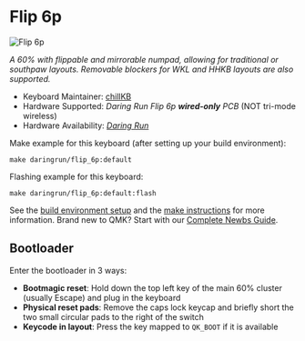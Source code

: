 # Flip 6p

![Flip 6p](https://imgur.com/vWZ0y4x.png)

*A 60% with flippable and mirrorable numpad, allowing for traditional or southpaw layouts. Removable blockers for WKL and HHKB layouts are also supported.*

* Keyboard Maintainer: [chillKB](https://github.com/chillKB)
* Hardware Supported: *Daring Run Flip 6p **wired-only** PCB* (NOT tri-mode wireless)
* Hardware Availability: *[Daring Run](https://d-r.works/collections/flip-6p)*

Make example for this keyboard (after setting up your build environment):

    make daringrun/flip_6p:default

Flashing example for this keyboard:

    make daringrun/flip_6p:default:flash

See the [build environment setup](https://docs.qmk.fm/#/getting_started_build_tools) and the [make instructions](https://docs.qmk.fm/#/getting_started_make_guide) for more information. Brand new to QMK? Start with our [Complete Newbs Guide](https://docs.qmk.fm/#/newbs).

## Bootloader

Enter the bootloader in 3 ways:

* **Bootmagic reset**: Hold down the top left key of the main 60% cluster (usually Escape) and plug in the keyboard
* **Physical reset pads**: Remove the caps lock keycap and briefly short the two small circular pads to the right of the switch
* **Keycode in layout**: Press the key mapped to `QK_BOOT` if it is available
